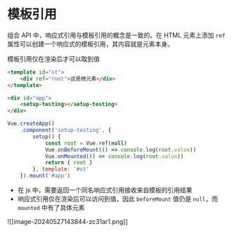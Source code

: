 # 模板引用

组合 API 中，响应式引用与模板引用的概念是一致的。在 HTML 元素上添加 `ref` 属性可以创建一个响应式的模板引用，其内容就是元素本身。

模板引用仅在渲染后才可以取到值

```html
<template id="st">
    <div ref="root">这是根元素</div>
</template>
```

```html
<div id="app">
    <setup-testing></setup-testing>
</div>
```

```js
Vue.createApp()
    .component('setup-testing', {
        setup() {
            const root = Vue.ref(null)
            Vue.onBeforeMount(() => console.log(root.value))
            Vue.onMounted(() => console.log(root.value))
            return { root }
        }, template: '#st'
    }).mount('#app')
```

* 在 js 中，需要返回一个同名响应式引用接收来自模板的引用结果
* 响应式引用仅在渲染后可以访问到值，因此 `beforeMount` 值仍是 `null`，而 `mounted` 中有了具体元素

![[image-20240527143844-zc31ar1.png]]

‍
